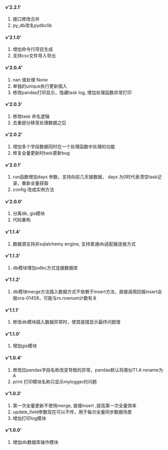 #### v'2.2.1'
1. 接口修改合并
2. py_db改名pydbclib

#### v'2.1.0'
1. 增加命令行项目生成
2. 支持csv文件导入导出

#### v'2.0.4'
1. nan 值处理 None
2. 单独的unique执行更新插入
3. 修改pandas打印显示，隐藏task log, 增加处理函数异常打印

#### v'2.0.3'
1. 修改task 命名逻辑
2. 去重部分移至处理数据之后

#### v'2.0.2'
1. 增加多个字段数据同时在一个处理函数中处理的功能
2. 修复全量更新时task更新bug

#### v'2.0.1'
1. run函数增加days 参数，支持向前几天接数据， days 为0时代表清空task记录，重新全量获取
2. config 改成实例方法

#### v'2.0.0'
1. 分离db, gis模块
2. 代码重构

#### v'1.1.4'
1. 数据源支持非sqlalchemy engine, 支持普通db适配器连接方式

#### v'1.1.3'
1. db模块增加odbc方式连接数据库

#### v'1.1.2'
1. db模块merge方法插入数据方式不依赖于insert方法，直接调用回报insert会报ora-01458，可能与rs.rownum计数有关

#### v'1.1.1'
1. 修改db模块插入数据异常时，使其报错显示最终问题值

#### v'1.1.0'
1. 增加gis模块

#### v'1.0.4'
1. 修改应pandas字段名称改变导致的异常，pandas默认将类似T1.A rename为A
2. print 打印模块名称只显示mylogger的问题

#### v'1.0.3'
1. 第一次全量更新不使用merge, 直接insert ,提高第一次全量效率
2. update_field参数现在可以不传，用于每次全量同步数据场景
3. 增加打印log模块

#### v'1.0.0'
1. 增加db数据库操作模块
